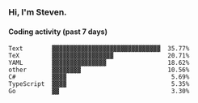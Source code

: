### Hi, I'm Steven.

#### Coding activity (past 7 days)
```
Text        ▓▓▓▓▓▓▓▓▓▓▓▓▓▓▓▓▓▓▓▓▓▓▓▓▓▓▓▓▓▓  35.77%
TeX         ▓▓▓▓▓▓▓▓▓▓▓▓▓▓▓▓▓               20.71%
YAML        ▓▓▓▓▓▓▓▓▓▓▓▓▓▓▓                 18.62%
other       ▓▓▓▓▓▓▓▓                        10.56%
C#          ▓▓▓▓                             5.69%
TypeScript  ▓▓▓▓                             5.35%
Go          ▓▓                               3.30%
```
